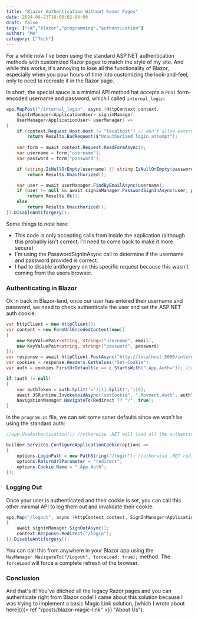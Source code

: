 ```yaml
---
title: "Blazor Authentication Without Razor Pages"
date: 2024-08-23T18:00:02-04:00
draft: false
tags: ["c#","blazor","programming","authentication"]
author: "Me"
category: ["Tech"]
---
```


For a while now I've been using the standard ASP.NET authentication methods with customized Razor pages to match the style of my site. And while this works, it's annoying to lose all the functionality of Blazor, especially when you pour hours of time into customizing the look-and-feel, only to need to recreate it in the Razor page.

In short, the special sauce is a minimal API method hat accepts a `POST` form-encoded username and password, which I called `internal_login`:

```csharp
app.MapPost("/internal_login", async (HttpContext context, 
    SignInManager<ApplicationUser> signinManager, 
    UserManager<ApplicationUser> userManager) =>
{
    if (context.Request.Host.Host != "localhost") // don't allow external access
        return Results.BadRequest($"Unauthorized login attempt");
        
    var form = await context.Request.ReadFormAsync();
    var username = form["username"];
    var password = form["password"];

    if (string.IsNullOrEmpty(username) || string.IsNullOrEmpty(password))
        return Results.Unauthorized();

    var user = await userManager.FindByEmailAsync(username);
    if (user != null && await signinManager.PasswordSignInAsync(user, password, true, false) == Microsoft.AspNetCore.Identity.SignInResult.Success)
        return Results.Ok();
    else 
        return Results.Unauthorized();
}).DisableAntiforgery();
```

Some things to note here:

* This code is only accepting calls from inside the application (although this probably isn't correct, I'll need to come back to make it more secure)
* I'm using the PasswordSignInAsync call to determine if the username and password provided is correct. 
* I had to disable antiforgery on this specific request because this wasn't coming from the users browser.

### Authenticating in Blazor

Ok in back in Blazor-land, once our user has entered their username and password, we need to check authenticate the user and set the ASP.NET auth cookie. 

```csharp
var httpClient = new HttpClient();
var content = new FormUrlEncodedContent(new[]
{
    new KeyValuePair<string, string>("username", email),
    new KeyValuePair<string, string>("password", password)
});
var response = await httpClient.PostAsync("http://localhost:5000/internal_login", content);
var cookies = response.Headers.GetValues("Set-Cookie");
var auth = cookies.FirstOrDefault(c => c.StartsWith(".App.Auth=")); //custom name from program.cs

if (auth != null)
{
    var authToken = auth.Split('=')[1].Split(';')[0];
    await JSRuntime.InvokeVoidAsync("setCookie", ".Movment.Auth", authToken, 7);
    NavigationManager.NavigateTo(Redirect ?? "/", true);
}
```

In the `program.cs` file, we can set some saner defaults since we won't be using the standard auth:

```csharp 
//app.UseAuthentication(); //otherwise .NET will load all the authentication junk to the front end

builder.Services.ConfigureApplicationCookie(options =>
{
    options.LoginPath = new PathString("/login"); //otherwise .NET redirects to /Account/Login
    options.ReturnUrlParameter = "redirect";
    options.Cookie.Name = ".App.Auth";
});
```

### Logging Out

Once your user is authenticated and their cookie is set, you can call this other minimal API to log them out and invalidate their cookie:

```csharp
app.Map("/logout", async (HttpContext context, SignInManager<ApplicationUser> signinManager) =>
{
    await signinManager.SignOutAsync();
    context.Response.Redirect("/login");
}).DisableAntiforgery();
```

You can call this from anywhere in your Blazor app using the `NavManager.NavigateTo("/Logout", forceLoad: true);` method. The `forceLoad` will force a complete refresh of the browser.

### Conclusion

And that's it! You've ditched all the legacy Razor pages and you can authenticate right from Blazor code! I came about this solution because I was trying to implement a basic Magic Link solution, [which I wrote about here]({{< ref "/posts/blazor-magic-link" >}} "About Us").